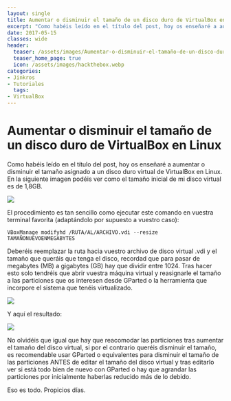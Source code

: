 ```yaml
---
layout: single
title: Aumentar o disminuir el tamaño de un disco duro de VirtualBox en Linux
excerpt: "Como habéis leído en el título del post, hoy os enseñaré a aumentar o disminuir el tamaño asignado a un disco duro virtual de VirtualBox en Linux. En la siguiente imagen podéis ver como el tamaño inicial de mi disco virtual es de 1,8GB."
date: 2017-05-15
classes: wide
header:
  teaser: /assets/images/Aumentar-o-disminuir-el-tamaño-de-un-disco-duro-de-VirtualBox-en-Linux/captura-01.png
  teaser_home_page: true
  icon: /assets/images/hackthebox.webp
categories:
- Jinkros
- Tutoriales
  tags:  
- VirtualBox
---
```


# Aumentar o disminuir el tamaño de un disco duro de VirtualBox en Linux

Como habéis leído en el título del post, hoy os enseñaré a aumentar o disminuir el tamaño asignado a un disco duro virtual de VirtualBox en Linux. En la siguiente imagen podéis ver como el tamaño inicial de mi disco virtual es de 1,8GB.

![](/assets/images/Aumentar-o-disminuir-el-tamaño-de-un-disco-duro-de-VirtualBox-en-Linux/captura-01.png)

El procedimiento es tan sencillo como ejecutar este comando en vuestra terminal favorita (adaptándolo por supuesto a vuestro caso):

```shell
VBoxManage modifyhd /RUTA/AL/ARCHIVO.vdi --resize TAMAÑONUEVOENMEGABYTES
```

Deberéis reemplazar la ruta hacia vuestro archivo de disco virtual .vdi y el tamaño que queráis que tenga el disco, recordad que para pasar de megabytes (MB) a gigabytes (GB) hay que dividir entre 1024. Tras hacer esto solo tendréis que abrir vuestra máquina virtual y reasignarle el tamaño a las particiones que os interesen desde GParted o la herramienta que incorpore el sistema que tenéis virtualizado.

![](/assets/images/Aumentar-o-disminuir-el-tamaño-de-un-disco-duro-de-VirtualBox-en-Linux/captura-02.png)

Y aquí el resultado:

![](/assets/images/Aumentar-o-disminuir-el-tamaño-de-un-disco-duro-de-VirtualBox-en-Linux/captura-03.png)

No olvidéis que igual que hay que reacomodar las particiones tras aumentar el tamaño del disco virtual, si por el contrario queréis disminuir el tamaño, es recomendable usar GParted o equivalentes para disminuir el tamaño de las particiones ANTES de editar el tamaño del disco virtual y tras editarlo ver si está todo bien de nuevo con GParted o hay que agrandar las particiones por inicialmente haberlas reducido más de lo debido.

Eso es todo. Propicios días.
